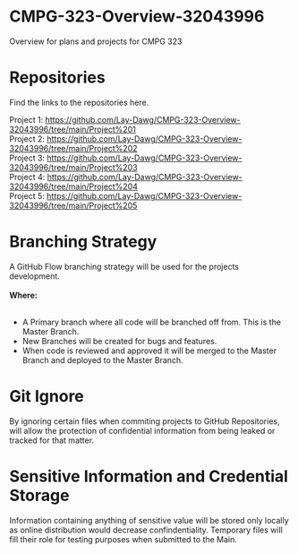 # CMPG-323-Overview-32043996
Overview for plans and projects for CMPG 323

# Repositories
Find the links to the repositories here.

Project 1: https://github.com/Lay-Dawg/CMPG-323-Overview-32043996/tree/main/Project%201 <br>
Project 2: https://github.com/Lay-Dawg/CMPG-323-Overview-32043996/tree/main/Project%202 <br>
Project 3: https://github.com/Lay-Dawg/CMPG-323-Overview-32043996/tree/main/Project%203 <br>
Project 4: https://github.com/Lay-Dawg/CMPG-323-Overview-32043996/tree/main/Project%204 <br>
Project 5: https://github.com/Lay-Dawg/CMPG-323-Overview-32043996/tree/main/Project%205 <br>

# Branching Strategy
A GitHub Flow branching strategy will be used for the projects development. <br>
<br>
**Where:** <br>
<br>

* A Primary branch where all code will be branched off from. This is the Master Branch. <br>
* New Branches will be created for bugs and features. <br>
* When code is reviewed and approved it will be merged to the Master Branch and deployed to the Master Branch. <br>

# Git Ignore
By ignoring certain files when commiting projects to GitHub Repositories, will allow the protection of confidential information from being leaked or tracked for that matter.

# Sensitive Information and Credential Storage
Information containing anything of sensitive value will be stored only locally as online distribution would decrease confindentiality. Temporary files will fill their role for testing purposes when submitted to the Main.
